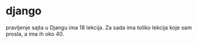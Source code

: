 # django
pravljenje sajta u Djangu
ima 18 lekcija.
Za sada ima toliko lekcija koje sam prosla, a ima ih oko 40.
